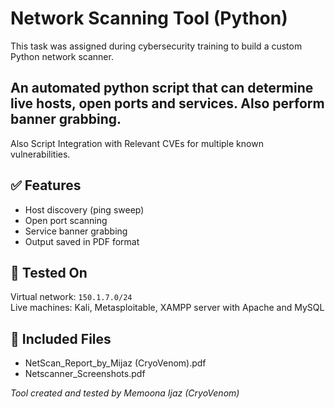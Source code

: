 # Network Scanning Tool (Python)

This task was assigned during cybersecurity training to build a custom Python network scanner.
## An automated python script that can determine live hosts, open ports and services. Also perform banner grabbing.
Also Script Integration with Relevant CVEs for multiple known vulnerabilities.

## ✅ Features
- Host discovery (ping sweep)
- Open port scanning
- Service banner grabbing
- Output saved in PDF format

## 🧪 Tested On
Virtual network: `150.1.7.0/24`  
Live machines: Kali, Metasploitable, XAMPP server with Apache and MySQL

## 📂 Included Files
- NetScan_Report_by_Mijaz (CryoVenom).pdf
- Netscanner_Screenshots.pdf

*Tool created and tested by Memoona Ijaz (CryoVenom)*
